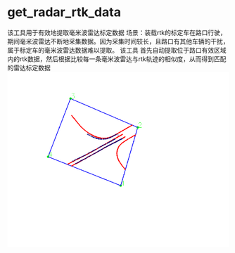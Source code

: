 # get_radar_rtk_data
该工具用于有效地提取毫米波雷达标定数据
场景：装载rtk的标定车在路口行驶，期间毫米波雷达不断地采集数据。因为采集时间较长，且路口有其他车辆的干扰，属于标定车的毫米波雷达数据难以提取。
该工具 首先自动提取位于路口有效区域内的rtk数据，然后根据比较每一条毫米波雷达与rtk轨迹的相似度，从而得到匹配的雷达标定数据
![image](https://github.com/lei-smile/get_radar_rtk_data/blob/master/record/2021-05-22%2013-45-58%20%E7%9A%84%E5%B1%8F%E5%B9%95%E6%88%AA%E5%9B%BE.png)
